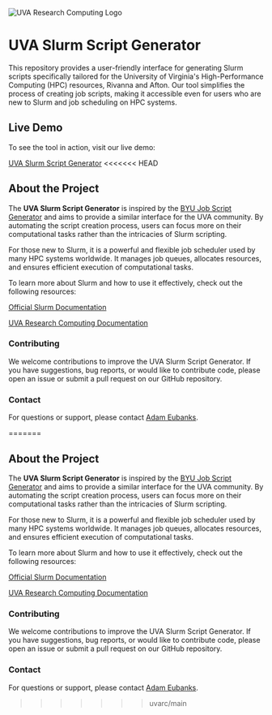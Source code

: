 ![UVA Research Computing Logo](https://learning.rc.virginia.edu/img/RC_logo.svg)
# UVA Slurm Script Generator
This repository provides a user-friendly interface for generating Slurm scripts specifically tailored for the University of Virginia's High-Performance Computing (HPC) resources, Rivanna and Afton. Our tool simplifies the process of creating job scripts, making it accessible even for users who are new to Slurm and job scheduling on HPC systems.

## Live Demo
To see the tool in action, visit our live demo:

[UVA Slurm Script Generator](https://adameubanks.github.io/UVASlurmScriptGenerator/)
<<<<<<< HEAD

## About the Project
The **UVA Slurm Script Generator** is inspired by the [BYU Job Script Generator](https://rc.byu.edu/documentation/slurm/script-generator) and aims to provide a similar interface for the UVA community. By automating the script creation process, users can focus more on their computational tasks rather than the intricacies of Slurm scripting.

For those new to Slurm, it is a powerful and flexible job scheduler used by many HPC systems worldwide. It manages job queues, allocates resources, and ensures efficient execution of computational tasks.

To learn more about Slurm and how to use it effectively, check out the following resources:

[Official Slurm Documentation](https://slurm.schedmd.com/documentation.html)

[UVA Research Computing Documentation](https://www.rc.virginia.edu/userinfo/hpc/slurm/)

### Contributing
We welcome contributions to improve the UVA Slurm Script Generator. If you have suggestions, bug reports, or would like to contribute code, please open an issue or submit a pull request on our GitHub repository.

### Contact
For questions or support, please contact [Adam Eubanks](https://github.com/adameubanks).

=======

## About the Project
The **UVA Slurm Script Generator** is inspired by the [BYU Job Script Generator](https://rc.byu.edu/documentation/slurm/script-generator) and aims to provide a similar interface for the UVA community. By automating the script creation process, users can focus more on their computational tasks rather than the intricacies of Slurm scripting.

For those new to Slurm, it is a powerful and flexible job scheduler used by many HPC systems worldwide. It manages job queues, allocates resources, and ensures efficient execution of computational tasks.

To learn more about Slurm and how to use it effectively, check out the following resources:

[Official Slurm Documentation](https://slurm.schedmd.com/documentation.html)

[UVA Research Computing Documentation](https://www.rc.virginia.edu/userinfo/hpc/slurm/)

### Contributing
We welcome contributions to improve the UVA Slurm Script Generator. If you have suggestions, bug reports, or would like to contribute code, please open an issue or submit a pull request on our GitHub repository.

### Contact
For questions or support, please contact [Adam Eubanks](https://github.com/adameubanks).
>>>>>>> uvarc/main
